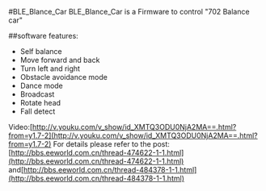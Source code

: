 #BLE_Blance_Car
BLE_Blance_Car is a Firmware to control "702 Balance car"

##software features:
* Self balance
* Move forward and back
* Turn left and right
* Obstacle avoidance mode
* Dance mode
* Broadcast
* Rotate head
* Fall detect

Video:[http://v.youku.com/v_show/id_XMTQ3ODU0NjA2MA==.html?from=y1.7-2](http://v.youku.com/v_show/id_XMTQ3ODU0NjA2MA==.html?from=y1.7-2)
For details please refer to the post:[http://bbs.eeworld.com.cn/thread-474622-1-1.html](http://bbs.eeworld.com.cn/thread-474622-1-1.html)
and[http://bbs.eeworld.com.cn/thread-484378-1-1.html](http://bbs.eeworld.com.cn/thread-484378-1-1.html)
